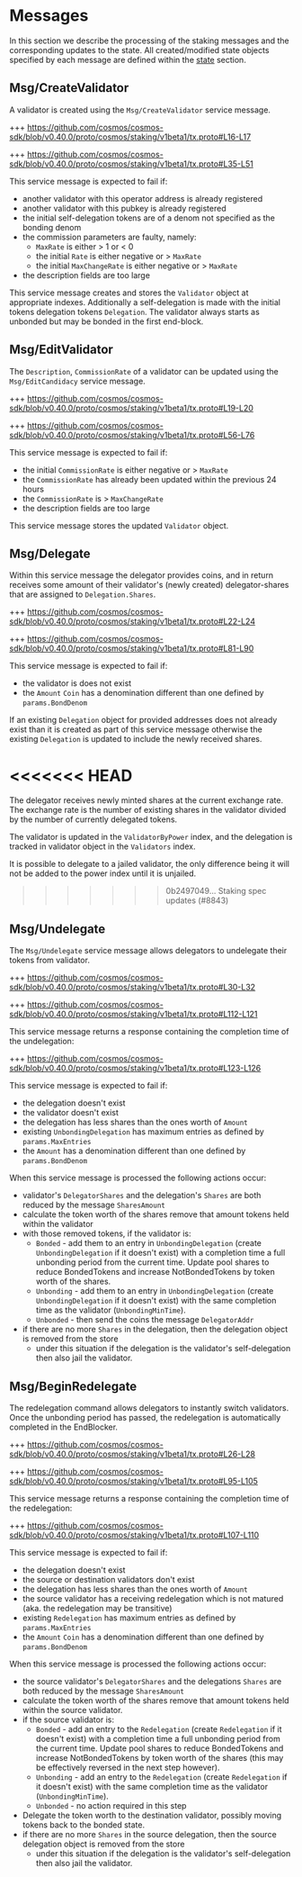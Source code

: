 <!--
order: 3
-->

# Messages

In this section we describe the processing of the staking messages and the corresponding updates to the state. All created/modified state objects specified by each message are defined within the [state](./02_state_transitions.md) section.

## Msg/CreateValidator

A validator is created using the `Msg/CreateValidator` service message.

+++ https://github.com/cosmos/cosmos-sdk/blob/v0.40.0/proto/cosmos/staking/v1beta1/tx.proto#L16-L17

+++ https://github.com/cosmos/cosmos-sdk/blob/v0.40.0/proto/cosmos/staking/v1beta1/tx.proto#L35-L51

This service message is expected to fail if:

- another validator with this operator address is already registered
- another validator with this pubkey is already registered
- the initial self-delegation tokens are of a denom not specified as the bonding denom
- the commission parameters are faulty, namely:
  - `MaxRate` is either > 1 or < 0
  - the initial `Rate` is either negative or > `MaxRate`
  - the initial `MaxChangeRate` is either negative or > `MaxRate`
- the description fields are too large

This service message creates and stores the `Validator` object at appropriate indexes.
Additionally a self-delegation is made with the initial tokens delegation
tokens `Delegation`. The validator always starts as unbonded but may be bonded
in the first end-block.

## Msg/EditValidator

The `Description`, `CommissionRate` of a validator can be updated using the
`Msg/EditCandidacy` service message.

+++ https://github.com/cosmos/cosmos-sdk/blob/v0.40.0/proto/cosmos/staking/v1beta1/tx.proto#L19-L20

+++ https://github.com/cosmos/cosmos-sdk/blob/v0.40.0/proto/cosmos/staking/v1beta1/tx.proto#L56-L76

This service message is expected to fail if:

- the initial `CommissionRate` is either negative or > `MaxRate`
- the `CommissionRate` has already been updated within the previous 24 hours
- the `CommissionRate` is > `MaxChangeRate`
- the description fields are too large

This service message stores the updated `Validator` object.

## Msg/Delegate

Within this service message the delegator provides coins, and in return receives
some amount of their validator's (newly created) delegator-shares that are
assigned to `Delegation.Shares`.

+++ https://github.com/cosmos/cosmos-sdk/blob/v0.40.0/proto/cosmos/staking/v1beta1/tx.proto#L22-L24

+++ https://github.com/cosmos/cosmos-sdk/blob/v0.40.0/proto/cosmos/staking/v1beta1/tx.proto#L81-L90

This service message is expected to fail if:

- the validator is does not exist
- the `Amount` `Coin` has a denomination different than one defined by `params.BondDenom`

If an existing `Delegation` object for provided addresses does not already
exist than it is created as part of this service message otherwise the existing
`Delegation` is updated to include the newly received shares.

<<<<<<< HEAD
=======
The delegator receives newly minted shares at the current exchange rate.
The exchange rate is the number of existing shares in the validator divided by
the number of currently delegated tokens.

The validator is updated in the `ValidatorByPower` index, and the delegation is
tracked in validator object in the `Validators` index.

It is possible to delegate to a jailed validator, the only difference being it
will not be added to the power index until it is unjailed.

>>>>>>> 0b2497049... Staking spec updates (#8843)
## Msg/Undelegate

The `Msg/Undelegate` service message allows delegators to undelegate their tokens from
validator.

+++ https://github.com/cosmos/cosmos-sdk/blob/v0.40.0/proto/cosmos/staking/v1beta1/tx.proto#L30-L32

+++ https://github.com/cosmos/cosmos-sdk/blob/v0.40.0/proto/cosmos/staking/v1beta1/tx.proto#L112-L121

This service message returns a response containing the completion time of the undelegation:

+++ https://github.com/cosmos/cosmos-sdk/blob/v0.40.0/proto/cosmos/staking/v1beta1/tx.proto#L123-L126

This service message is expected to fail if:

- the delegation doesn't exist
- the validator doesn't exist
- the delegation has less shares than the ones worth of `Amount`
- existing `UnbondingDelegation` has maximum entries as defined by `params.MaxEntries`
- the `Amount` has a denomination different than one defined by `params.BondDenom`

When this service message is processed the following actions occur:

- validator's `DelegatorShares` and the delegation's `Shares` are both reduced by the message `SharesAmount`
- calculate the token worth of the shares remove that amount tokens held within the validator
- with those removed tokens, if the validator is:
  - `Bonded` - add them to an entry in `UnbondingDelegation` (create `UnbondingDelegation` if it doesn't exist) with a completion time a full unbonding period from the current time. Update pool shares to reduce BondedTokens and increase NotBondedTokens by token worth of the shares.
  - `Unbonding` - add them to an entry in `UnbondingDelegation` (create `UnbondingDelegation` if it doesn't exist) with the same completion time as the validator (`UnbondingMinTime`).
  - `Unbonded` - then send the coins the message `DelegatorAddr`
- if there are no more `Shares` in the delegation, then the delegation object is removed from the store
  - under this situation if the delegation is the validator's self-delegation then also jail the validator.

## Msg/BeginRedelegate

The redelegation command allows delegators to instantly switch validators. Once
the unbonding period has passed, the redelegation is automatically completed in
the EndBlocker.

+++ https://github.com/cosmos/cosmos-sdk/blob/v0.40.0/proto/cosmos/staking/v1beta1/tx.proto#L26-L28

+++ https://github.com/cosmos/cosmos-sdk/blob/v0.40.0/proto/cosmos/staking/v1beta1/tx.proto#L95-L105

This service message returns a response containing the completion time of the redelegation:

+++ https://github.com/cosmos/cosmos-sdk/blob/v0.40.0/proto/cosmos/staking/v1beta1/tx.proto#L107-L110

This service message is expected to fail if:

- the delegation doesn't exist
- the source or destination validators don't exist
- the delegation has less shares than the ones worth of `Amount`
- the source validator has a receiving redelegation which is not matured (aka. the redelegation may be transitive)
- existing `Redelegation` has maximum entries as defined by `params.MaxEntries`
- the `Amount` `Coin` has a denomination different than one defined by `params.BondDenom`

When this service message is processed the following actions occur:

- the source validator's `DelegatorShares` and the delegations `Shares` are both reduced by the message `SharesAmount`
- calculate the token worth of the shares remove that amount tokens held within the source validator.
- if the source validator is:
  - `Bonded` - add an entry to the `Redelegation` (create `Redelegation` if it doesn't exist) with a completion time a full unbonding period from the current time. Update pool shares to reduce BondedTokens and increase NotBondedTokens by token worth of the shares (this may be effectively reversed in the next step however).
  - `Unbonding` - add an entry to the `Redelegation` (create `Redelegation` if it doesn't exist) with the same completion time as the validator (`UnbondingMinTime`).
  - `Unbonded` - no action required in this step
- Delegate the token worth to the destination validator, possibly moving tokens back to the bonded state.
- if there are no more `Shares` in the source delegation, then the source delegation object is removed from the store
  - under this situation if the delegation is the validator's self-delegation then also jail the validator.
